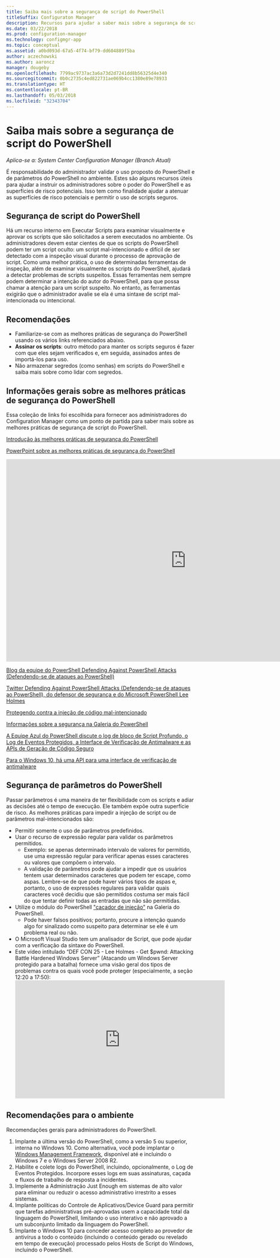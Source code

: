 ```yaml
---
title: Saiba mais sobre a segurança de script do PowerShell
titleSuffix: Configuraton Manager
description: Recursos para ajudar a saber mais sobre a segurança de script do PowerShell.
ms.date: 03/22/2018
ms.prod: configuration-manager
ms.technology: configmgr-app
ms.topic: conceptual
ms.assetid: a0bd093d-67a5-4f74-bf79-dd604889f5ba
author: aczechowski
ms.author: aaroncz
manager: dougeby
ms.openlocfilehash: 7799ac9737ac3a6a73d2d7241dd8b56325d4e340
ms.sourcegitcommit: 0b0c2735c4ed822731ae069b4cc1380e89e78933
ms.translationtype: HT
ms.contentlocale: pt-BR
ms.lasthandoff: 05/03/2018
ms.locfileid: "32343704"
---
```

# <a name="learn-more-about-powershell-script-security"></a>Saiba mais sobre a segurança de script do PowerShell

*Aplica-se a: System Center Configuration Manager (Branch Atual)*

É responsabilidade do administrador validar o uso proposto do PowerShell e de parâmetros do PowerShell no ambiente. Estes são alguns recursos úteis para ajudar a instruir os administradores sobre o poder do PowerShell e as superfícies de risco potenciais. Isso tem como finalidade ajudar a atenuar as superfícies de risco potenciais e permitir o uso de scripts seguros.

## <a name="powershell-script-security"></a>Segurança de script do PowerShell
Há um recurso interno em Executar Scripts para examinar visualmente e aprovar os scripts que são solicitados a serem executados no ambiente. Os administradores devem estar cientes de que os scripts do PowerShell podem ter um script oculto: um script mal-intencionado e difícil de ser detectado com a inspeção visual durante o processo de aprovação de script. Como uma melhor prática, o uso de determinadas ferramentas de inspeção, além de examinar visualmente os scripts do PowerShell, ajudará a detectar problemas de scripts suspeitos. Essas ferramentas nem sempre podem determinar a intenção do autor do PowerShell, para que possa chamar a atenção para um script suspeito. No entanto, as ferramentas exigirão que o administrador avalie se ela é uma sintaxe de script mal-intencionada ou intencional.

## <a name="recommendations"></a>Recomendações
- Familiarize-se com as melhores práticas de segurança do PowerShell usando os vários links referenciados abaixo.
- **Assinar os scripts**: outro método para manter os scripts seguros é fazer com que eles sejam verificados e, em seguida, assinados antes de importá-los para uso.
- Não armazenar segredos (como senhas) em scripts do PowerShell e saiba mais sobre como lidar com segredos.


## <a name="general-information-about-powershell-security-best-practices"></a>Informações gerais sobre as melhores práticas de segurança do PowerShell

Essa coleção de links foi escolhida para fornecer aos administradores do Configuration Manager como um ponto de partida para saber mais sobre as melhores práticas de segurança de script do PowerShell.  

[Introdução às melhores práticas de segurança do PowerShell](https://blogs.msdn.microsoft.com/powershell/2013/12/16/powershell-security-best-practices/ )

[PowerPoint sobre as melhores práticas de segurança do PowerShell](https://msdnshared.blob.core.windows.net/media/MSDNBlogsFS/prod.evol.blogs.msdn.com/CommunityServer.Blogs.Components.WeblogFiles/00/00/00/63/74/metablogapi/1055.PowerShell-Security-Best-Practices_3CA24C32.pptx)

<iframe src="https://channel9.msdn.com/Events/Blue-Hat-Security-Briefings/BlueHat-Security-Briefings-Fall-2013-Sessions/PowerShell-Best-Practices/player" width="960" height="540" allowFullScreen frameBorder="0"></iframe>

[Blog da equipe do PowerShell Defending Against PowerShell Attacks (Defendendo-se de ataques ao PowerShell)](https://blogs.msdn.microsoft.com/powershell/2017/10/23/defending-against-powershell-attacks/)

[Twitter Defending Against PowerShell Attacks (Defendendo-se de ataques ao PowerShell), do defensor de segurança e do Microsoft PowerShell Lee Holmes](https://twitter.com/Lee_Holmes/status/922462821081694208)

[Protegendo contra a injeção de código mal-intencionado](https://blogs.msdn.microsoft.com/powershell/2006/11/22/protecting-against-malicious-code-injection/)

[Informações sobre a segurança na Galeria do PowerShell](https://blogs.msdn.microsoft.com/powershell/2015/08/06/powershell-gallery-new-security-scan/)

[A Equipe Azul do PowerShell discute o log de bloco de Script Profundo, o Log de Eventos Protegidos, a Interface de Verificação de Antimalware e as APIs de Geração de Código Seguro](https://blogs.msdn.microsoft.com/powershell/2015/06/09/powershell-the-blue-team/)

[Para o Windows 10, há uma API para uma interface de verificação de antimalware](https://cloudblogs.microsoft.com/microsoftsecure/2015/06/09/windows-10-to-offer-application-developers-new-malware-defenses/?source=mmpc)

## <a name="powershell-parameters-security"></a>Segurança de parâmetros do PowerShell
Passar parâmetros é uma maneira de ter flexibilidade com os scripts e adiar as decisões até o tempo de execução. Ele também expõe outra superfície de risco. As melhores práticas para impedir a injeção de script ou de parâmetros mal-intencionados são:

- Permitir somente o uso de parâmetros predefinidos.
- Usar o recurso de expressão regular para validar os parâmetros permitidos.
    - Exemplo: se apenas determinado intervalo de valores for permitido, use uma expressão regular para verificar apenas esses caracteres ou valores que compõem o intervalo.
    - A validação de parâmetros pode ajudar a impedir que os usuários tentem usar determinados caracteres que podem ter escape, como aspas. Lembre-se de que pode haver vários tipos de aspas e, portanto, o uso de expressões regulares para validar quais caracteres você decidiu que são permitidos costuma ser mais fácil do que tentar definir todas as entradas que não são permitidas.
- Utilize o módulo do PowerShell ["caçador de injeção"](https://www.powershellgallery.com/packages/InjectionHunter/1.0.0) na Galeria do PowerShell.
    - Pode haver falsos positivos; portanto, procure a intenção quando algo for sinalizado como suspeito para determinar se ele é um problema real ou não. 
- O Microsoft Visual Studio tem um analisador de Script, que pode ajudar com a verificação da sintaxe do PowerShell.
- Este vídeo intitulado “DEF CON 25 - Lee Holmes - Get $pwnd: Attacking Battle Hardened Windows Server” (Atacando um Windows Server protegido para a batalha) fornece uma visão geral dos tipos de problemas contra os quais você pode proteger (especialmente, a seção 12:20 a 17:50):     <iframe width="560" height="315" src="https://www.youtube.com/embed/ahxMOAAani8" frameborder="0" allow="autoplay; encrypted-media" allowfullscreen></iframe>

## <a name="environment-recommendations"></a>Recomendações para o ambiente
Recomendações gerais para administradores do PowerShell.
1. Implante a última versão do PowerShell, como a versão 5 ou superior, interna no Windows 10. Como alternativa, você pode implantar o [Windows Management Framework](https://www.microsoft.com/en-us/download/details.aspx?id=54616), disponível até e incluindo o Windows 7 e o Windows Server 2008 R2. 
2. Habilite e colete logs do PowerShell, incluindo, opcionalmente, o Log de Eventos Protegidos. Incorpore esses logs em suas assinaturas, caçada e fluxos de trabalho de resposta a incidentes.
3. Implemente a Administração Just Enough em sistemas de alto valor para eliminar ou reduzir o acesso administrativo irrestrito a esses sistemas.
4. Implante políticas do Controle de Aplicativos/Device Guard para permitir que tarefas administrativas pré-aprovadas usem a capacidade total da linguagem do PowerShell, limitando o uso interativo e não aprovado a um subconjunto limitado da linguagem do PowerShell.
5. Implante o Windows 10 para conceder acesso completo ao provedor de antivírus a todo o conteúdo (incluindo o conteúdo gerado ou revelado em tempo de execução) processado pelos Hosts de Script do Windows, incluindo o PowerShell.